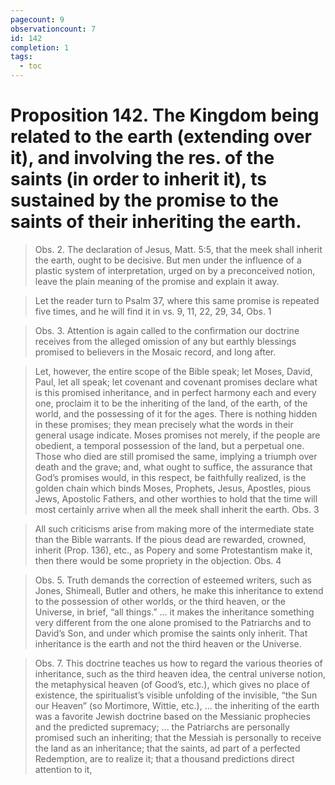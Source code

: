 ```yaml
---
pagecount: 9
observationcount: 7
id: 142
completion: 1
tags:
  - toc
---
```

# Proposition 142. The Kingdom being related to the earth (extending over it), and involving the res. of the saints (in order to inherit it), ts sustained by the promise to the saints of their inheriting the earth.

>Obs. 2. The declaration of Jesus, Matt. 5:5, that the meek shall inherit the earth, ought to be decisive. But men under the influence of a plastic system of interpretation, urged on by a preconceived notion, leave the plain meaning of the promise and explain it away.

>Let the reader turn to Psalm 37, where this same promise is repeated five times, and he will find it in vs. 9, 11, 22, 29, 34,
>Obs. 1

>Obs. 3. Attention is again called to the confirmation our doctrine receives from the alleged omission of any but earthly blessings promised to believers in the Mosaic record, and long after.

>Let, however, the entire scope of the Bible speak; let Moses, David, Paul, let all speak; let covenant and covenant promises declare what is this promised inheritance, and in perfect harmony each and every one, proclaim it to be the inheriting of the land, of the earth, of the world, and the possessing of it for the ages. There is nothing hidden in these promises; they mean precisely what the words in their general usage indicate. Moses promises not merely, if the people are obedient, a temporal possession of the land, but a perpetual one. Those who died are still promised the same, implying a triumph over death and the grave; and, what ought to suffice, the assurance that God’s promises would, in this respect, be faithfully realized, is the golden chain which binds Moses, Prophets, Jesus, Apostles, pious Jews, Apostolic Fathers, and other worthies to hold that the time will most certainly arrive when all the meek shall inherit the earth.
>Obs. 3

>All such criticisms arise from making more of the intermediate state than the Bible warrants. If the pious dead are rewarded, crowned, inherit (Prop. 136), etc., as Popery and some Protestantism make it, then there would be some propriety in the objection.
>Obs.  4

>Obs. 5. Truth demands the correction of esteemed writers, such as Jones, Shimeall, Butler and others, he make this inheritance to extend to the possession of other worlds, or the third heaven, or the Universe, in brief, “all things.”
>...
>it makes the inheritance something very different from the one alone promised to the Patriarchs and to David’s Son, and under which promise the saints only inherit. That inheritance is the earth and not the third heaven or the Universe.

>Obs. 7. This doctrine teaches us how to regard the various theories of inheritance, such as the third heaven idea, the central universe notion, the metaphysical heaven (of Good’s, etc.), which gives no place of existence, the spiritualist’s visible unfolding of the invisible, “the Sun our Heaven” (so Mortimore, Wittie, etc.),
>...
>the inheriting of the earth was a favorite Jewish doctrine based on the Messianic prophecies and the predicted supremacy;
>...
>the Patriarchs are personally promised such an inheriting; that the Messiah is personally to receive the land as an inheritance; that the saints, ad part of a perfected Redemption, are to realize it; that a thousand predictions direct attention to it,



